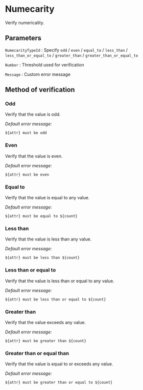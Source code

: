 # Numecarity

Verify numericality.

## Parameters

`NumecarityTypeId`
:   Specify `odd` / `even` / `equal_to` / `less_than` / `less_than_or_equal_to` / `greater_than` / `greater_than_or_equal_to`

`Number`
:   Threshold used for verification

`Message`
:   Custom error message


## Method of verification

### Odd

Verify that the value is odd.

_Default error message:_

    ${attr} must be odd

### Even

Verify that the value is even.

_Default error message:_

    ${attr} must be even

### Equal to

Verify that the value is equal to any value.

_Default error message:_

    ${attr} must be equal to ${count}

### Less than

Verify that the value is less than any value.

_Default error message:_

    ${attr} must be less than ${count}

### Less than or equal to

Verify that the value is less than or equal to any value.

_Default error message:_

    ${attr} must be less than or equal to ${count}

### Greater than

Verify that the value exceeds any value.

_Default error message:_

    ${attr} must be greater than ${count}

### Greater than or equal than

Verify that the value is equal to or exceeds any value.

_Default error message:_

    ${attr} must be greater than or equal to ${count}
